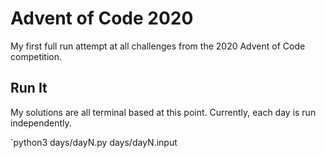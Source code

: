 # Advent of Code 2020
My first full run attempt at all challenges from the 2020 Advent of Code competition.
## Run It
My solutions are all terminal based at this point. Currently, each day is run independently.

`python3 days/dayN.py days/dayN.input
